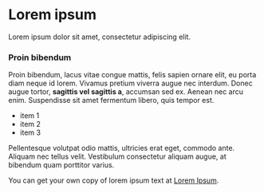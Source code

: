 # Lorem ipsum
Lorem ipsum dolor sit amet, consectetur adipiscing elit. 

### Proin bibendum
Proin bibendum, lacus vitae congue mattis, felis sapien ornare elit, eu porta diam neque id lorem. Vivamus pretium viverra augue nec interdum. Donec augue tortor, **sagittis vel sagittis a**, accumsan sed ex. Aenean nec arcu enim. Suspendisse sit amet fermentum libero, quis tempor est. 

* item 1 
* item 2 
* item 3

Pellentesque volutpat odio mattis, ultricies erat eget, commodo ante. Aliquam nec tellus velit. Vestibulum consectetur aliquam augue, at bibendum quam porttitor varius. 

You can get your own copy of lorem ipsum text at [Lorem Ipsum](https://www.lipsum.com/).